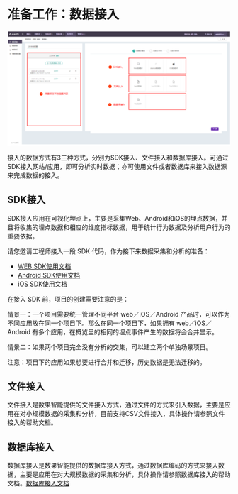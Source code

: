 # 准备工作：数据接入

![](/assets/kssy/2.png)

接入的数据方式有3三种方式，分别为SDK接入、文件接入和数据库接入。可通过SDK接入网站/应用，即可分析实时数据；亦可使用文件或者数据库来接入数据源来完成数据的接入。

## SDK接入

SDK接入应用在可视化埋点上，主要是采集Web、Android和iOS的埋点数据，并且将收集的埋点数据和相应的维度指标数据，用于统计行为数据及分析用户行为的重要依据。

请您邀请工程师接入一段 SDK 代码，作为接下来数据采集和分析的准备：

* [WEB SDK使用文档](/developer/web/README.md)
* [Android SDK使用文档](/developer/android/README.md)
* [iOS SDK使用文档](/developer/ios/README.md)

在接入 SDK 前，项目的创建需要注意的是：

情景一：一个项目需要统一管理不同平台 web／iOS／Android 产品时，可以作为不同应用放在同一个项目下。那么在同一个项目下，如果拥有 web／iOS／Android 有多个应用，在概览里的相同的埋点事件产生的数据将会合并显示。

情景二：如果两个项目完全没有分析的交集，可以建立两个单独场景项目。

注意：项目下的应用如果想要进行合并和迁移，历史数据是无法迁移的。

## 文件接入

文件接入是数果智能提供的文件接入方式，通过文件的方式来引入数据，主要是应用在对小规模数据的采集和分析，目前支持CSV文件接入，具体操作请参照文件接入的帮助文档。

## 数据库接入

数据库接入是数果智能提供的数据库接入方式，通过数据库编码的方式来接入数据，主要是应用在对大规模数据的采集和分析，具体操作请参照数据库接入的帮助文档。[数据库接入文档](data-access/databases.md)

